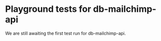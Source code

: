 # Playground tests for db-mailchimp-api
We are still awaiting the first test run for db-mailchimp-api.
